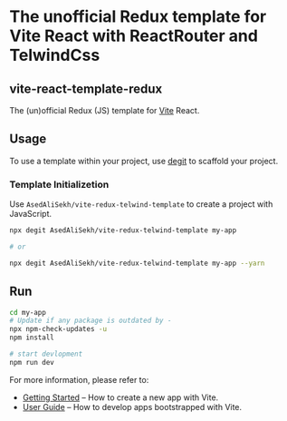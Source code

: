 # The unofficial Redux template for Vite React with ReactRouter and TelwindCss
## vite-react-template-redux

The (un)official Redux (JS) template for [Vite](https://vitejs.dev) React.

## Usage

To use a template within your project, use [degit](https://github.com/Rich-Harris/degit) to scaffold your project.

### Template Initializetion

Use `AsedAliSekh/vite-redux-telwind-template` to create a project with JavaScript.

```sh
npx degit AsedAliSekh/vite-redux-telwind-template my-app

# or

npx degit AsedAliSekh/vite-redux-telwind-template my-app --yarn
```
## Run
```sh
cd my-app
# Update if any package is outdated by -
npx npm-check-updates -u
npm install

# start devlopment
npm run dev
```

For more information, please refer to:

- [Getting Started](https://vitejs.dev/guide/#scaffolding-your-first-vite-project) – How to create a new app with Vite.
- [User Guide](https://vitejs.dev) – How to develop apps bootstrapped with Vite.
